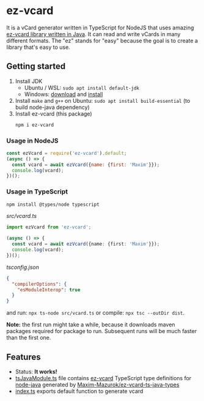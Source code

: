 # ez-vcard

It is a vCard generator written in TypeScript for NodeJS that uses amazing [ez-vcard library written in Java][ez-vcard].
It can read and write vCards in many different formats. The "ez" stands for "easy" because the goal is to create a library that's easy to use.

## Getting started

1. Install JDK
   - Ubuntu / WSL: `sudo apt install default-jdk`
   - Windows: [download][jdk-download] and [install][jdk-install-docs]
1. Install `make` and `g++` on Ubuntu: `sudo apt install build-essential` (to build node-java dependency)
1. Install ez-vcard (this package)
   ```sh
   npm i ez-vcard
   ```

### Usage in NodeJS

```js
const ezVcard = require('ez-vcard').default;
(async () => {
  const vcard = await ezVcard({name: {first: 'Maxim'}});
  console.log(vcard);
})();
```

### Usage in TypeScript

```sh
npm install @types/node typescript
```

_src/vcard.ts_

```ts
import ezVcard from 'ez-vcard';

(async () => {
  const vcard = await ezVcard({name: {first: 'Maxim'}});
  console.log(vcard);
})();
```

_tsconfig.json_

```json
{
  "compilerOptions": {
    "esModuleInterop": true
  }
}
```

and run: `npx ts-node src/vcard.ts` or compile: `npx tsc --outDir dist`.

**Note:** the first run might take a while, because it downloads maven packages required for package to run. Subsequent runs will be much faster than the first one.

## Features

- Status: **It works!**
- [tsJavaModule.ts](src/tsJavaModule.ts) file contains [ez-vcard][ez-vcard] TypeScript type definitions for [node-java][node-java] generated by [Maxim-Mazurok/ez-vcard-ts-java-types][ez-vcard-ts-java-types]
- [index.ts](src/index.ts) exports default function to generate vcard

[node-java]: https://github.com/joeferner/node-java
[ez-vcard]: https://github.com/mangstadt/ez-vcard
[jdk-download]: https://www.oracle.com/java/technologies/javase-downloads.html
[jdk-install-docs]: https://docs.oracle.com/en/java/javase/11/install/installation-jdk-microsoft-windows-platforms.html#GUID-BCE568C9-93D3-49F4-9B0C-9DD4A3419792
[ez-vcard-ts-java-types]: https://github.com/Maxim-Mazurok/ez-vcard-ts-java-types
